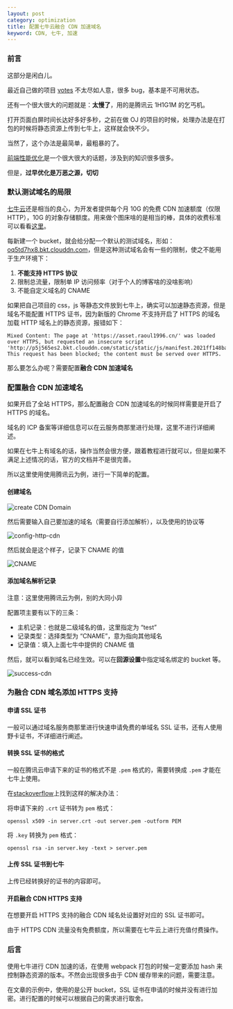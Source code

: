 ```yaml
---
layout: post
category: optimization
title: 配置七牛云融合 CDN 加速域名
keyword: CDN, 七牛, 加速
---
```


### 前言

这部分是闲白儿。

最近自己做的项目 [votes](https://votes.raoul1996.cn) 不太尽如人意，很多 bug，基本是不可用状态。

还有一个很大很大的问题就是：**太慢了**，用的是腾讯云 1H1G1M 的乞丐机。

打开页面白屏时间长达好多好多秒，之前在做 OJ 的项目的时候，处理办法是在打包的时候将静态资源上传到七牛上，这样就会快不少。

当然了，这个办法是最简单，最粗暴的了。

[前端性能优化](https://segmentfault.com/a/1190000012528392)是一个很大很大的话题，涉及到的知识很多很多。

但是，**过早优化是万恶之源，切切**

### 默认测试域名的局限

[七牛云](https://portal.qiniu.com/)还是相当的良心，为开发者提供每个月 10G 的免费 CDN 加速额度（仅限 HTTP），10G 的对象存储额度。用来做个图床啥的是相当的棒，具体的收费标准可以看看[这里](https://portal.qiniu.com/financial/price)。

每新建一个 bucket，就会给分配一个默认的测试域名，形如：[
oq5td7hx8.bkt.clouddn.com](
oq5td7hx8.bkt.clouddn.com)，但是这种测试域名会有一些的限制，使之不能用于生产环境下：

1. **不能支持 HTTPS 协议**
2. 限制总流量，限制单 IP 访问频率（对于个人的博客啥的没啥影响）
3. 不能自定义域名的 CNAME

如果把自己项目的 css，js 等静态文件放到七牛上，确实可以加速静态资源，但是域名不能配置 HTTPS 证书，因为新版的 Chrome 不支持开启了 HTTPS 的域名加载 HTTP 域名上的静态资源，报错如下：

```
Mixed Content: The page at 'https://asset.raoul1996.cn/' was loaded over HTTPS, but requested an insecure script 'http://p5j565es2.bkt.clouddn.com/static/static/js/manifest.2021ff148ba367e3ae65.js'. This request has been blocked; the content must be served over HTTPS.
```
那么要怎么办呢？需要配置**融合 CDN 加速域名**

### 配置融合 CDN 加速域名

如果开启了全站 HTTPS，那么配置融合 CDN 加速域名的时候同样需要是开启了 HTTPS 的域名。

域名的 ICP 备案等详细信息可以在云服务商那里进行处理，这里不进行详细阐述。

如果在七牛上有域名的话，操作当然会很方便，跟着教程进行就可以，但是如果不满足上述情况的话，官方的文档并不是很完善。

所以这里使用使用腾讯云为例，进行一下简单的配置。
#### 创建域名

![create CDN Domain](http://oq5td7hx8.bkt.clouddn.com/CDN.png)

然后需要输入自己要加速的域名（需要自行添加解析），以及使用的协议等

![config-http-cdn](http://oq5td7hx8.bkt.clouddn.com/config-http-cdn.png)

然后就会是这个样子，记录下 CNAME 的值

![CNAME](http://oq5td7hx8.bkt.clouddn.com/CNAME.png)

#### 添加域名解析记录

注意：这里使用腾讯云为例，别的大同小异

配置项主要有以下的三条：

- 主机记录：也就是二级域名的值，这里指定为 “test”
- 记录类型：选择类型为 “CNAME”，意为指向其他域名
- 记录值：填入上面七牛中提供的 CNAME 值

然后，就可以看到域名已经生效。可以在**回源设置**中指定域名绑定的 bucket 等。

![success-cdn](http://oq5td7hx8.bkt.clouddn.com/success-cdn.png)
### 为融合 CDN 域名添加 HTTPS 支持

#### 申请 SSL 证书

一般可以通过域名服务商那里进行快速申请免费的单域名 SSL 证书，还有人使用野卡证书，不详细进行阐述。

#### 转换 SSL 证书的格式

一般在腾讯云申请下来的证书的格式不是 `.pem` 格式的，需要转换成 `.pem` 才能在七牛上使用。

在[stackoverflow](https://stackoverflow.com/)上找到这样的解决办法：

将申请下来的 `.crt` 证书转为 `pem` 格式：

```shell
openssl x509 -in server.crt -out server.pem -outform PEM
```

将 `.key` 转换为 `pem` 格式：

```shell
openssl rsa -in server.key -text > server.pem
```

#### 上传 SSL 证书到七牛

上传已经转换好的证书的内容即可。

#### 开启融合 CDN HTTPS 支持

在想要开启 HTTPS 支持的融合 CDN 域名处设置好对应的 SSL 证书即可。

由于 HTTPS CDN 流量没有免费额度，所以需要在七牛云上进行充值付费操作。

### 后言

使用七牛进行 CDN 加速的话，在使用 webpack 打包的时候一定要添加 hash 来控制静态资源的版本。不然会出现很多由于 CDN 缓存带来的问题，需要注意。

在文章的示例中，使用的是公开 bucket，SSL 证书在申请的时候并没有进行加密。进行配置的时候可以根据自己的需求进行取舍。
